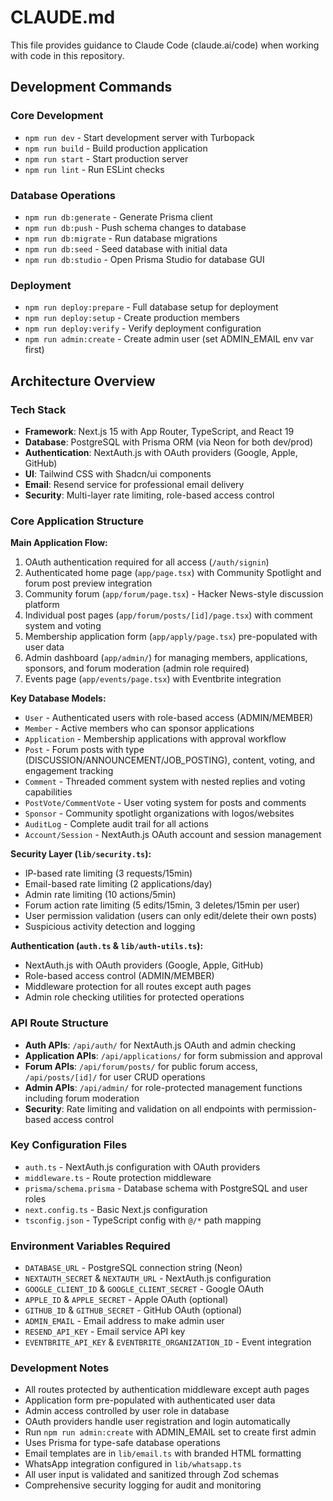 # CLAUDE.md

This file provides guidance to Claude Code (claude.ai/code) when working with code in this repository.

## Development Commands

### Core Development
- `npm run dev` - Start development server with Turbopack
- `npm run build` - Build production application
- `npm run start` - Start production server
- `npm run lint` - Run ESLint checks

### Database Operations
- `npm run db:generate` - Generate Prisma client
- `npm run db:push` - Push schema changes to database
- `npm run db:migrate` - Run database migrations
- `npm run db:seed` - Seed database with initial data
- `npm run db:studio` - Open Prisma Studio for database GUI

### Deployment
- `npm run deploy:prepare` - Full database setup for deployment
- `npm run deploy:setup` - Create production members
- `npm run deploy:verify` - Verify deployment configuration
- `npm run admin:create` - Create admin user (set ADMIN_EMAIL env var first)

## Architecture Overview

### Tech Stack
- **Framework**: Next.js 15 with App Router, TypeScript, and React 19
- **Database**: PostgreSQL with Prisma ORM (via Neon for both dev/prod)
- **Authentication**: NextAuth.js with OAuth providers (Google, Apple, GitHub)
- **UI**: Tailwind CSS with Shadcn/ui components
- **Email**: Resend service for professional email delivery
- **Security**: Multi-layer rate limiting, role-based access control

### Core Application Structure

**Main Application Flow:**
1. OAuth authentication required for all access (`/auth/signin`)
2. Authenticated home page (`app/page.tsx`) with Community Spotlight and forum post preview integration
3. Community forum (`app/forum/page.tsx`) - Hacker News-style discussion platform
4. Individual post pages (`app/forum/posts/[id]/page.tsx`) with comment system and voting
5. Membership application form (`app/apply/page.tsx`) pre-populated with user data
6. Admin dashboard (`app/admin/`) for managing members, applications, sponsors, and forum moderation (admin role required)
7. Events page (`app/events/page.tsx`) with Eventbrite integration

**Key Database Models:**
- `User` - Authenticated users with role-based access (ADMIN/MEMBER)
- `Member` - Active members who can sponsor applications
- `Application` - Membership applications with approval workflow
- `Post` - Forum posts with type (DISCUSSION/ANNOUNCEMENT/JOB_POSTING), content, voting, and engagement tracking
- `Comment` - Threaded comment system with nested replies and voting capabilities
- `PostVote/CommentVote` - User voting system for posts and comments
- `Sponsor` - Community spotlight organizations with logos/websites
- `AuditLog` - Complete audit trail for all actions
- `Account/Session` - NextAuth.js OAuth account and session management

**Security Layer (`lib/security.ts`):**
- IP-based rate limiting (3 requests/15min)
- Email-based rate limiting (2 applications/day)
- Admin rate limiting (10 actions/5min)
- Forum action rate limiting (5 edits/15min, 3 deletes/15min per user)
- User permission validation (users can only edit/delete their own posts)
- Suspicious activity detection and logging

**Authentication (`auth.ts` & `lib/auth-utils.ts`):**
- NextAuth.js with OAuth providers (Google, Apple, GitHub)
- Role-based access control (ADMIN/MEMBER)
- Middleware protection for all routes except auth pages
- Admin role checking utilities for protected operations

### API Route Structure
- **Auth APIs**: `/api/auth/` for NextAuth.js OAuth and admin checking
- **Application APIs**: `/api/applications/` for form submission and approval
- **Forum APIs**: `/api/forum/posts/` for public forum access, `/api/posts/[id]/` for user CRUD operations
- **Admin APIs**: `/api/admin/` for role-protected management functions including forum moderation
- **Security**: Rate limiting and validation on all endpoints with permission-based access control

### Key Configuration Files
- `auth.ts` - NextAuth.js configuration with OAuth providers
- `middleware.ts` - Route protection middleware
- `prisma/schema.prisma` - Database schema with PostgreSQL and user roles
- `next.config.ts` - Basic Next.js configuration
- `tsconfig.json` - TypeScript config with `@/*` path mapping

### Environment Variables Required
- `DATABASE_URL` - PostgreSQL connection string (Neon)
- `NEXTAUTH_SECRET` & `NEXTAUTH_URL` - NextAuth.js configuration
- `GOOGLE_CLIENT_ID` & `GOOGLE_CLIENT_SECRET` - Google OAuth
- `APPLE_ID` & `APPLE_SECRET` - Apple OAuth (optional)
- `GITHUB_ID` & `GITHUB_SECRET` - GitHub OAuth (optional)
- `ADMIN_EMAIL` - Email address to make admin user
- `RESEND_API_KEY` - Email service API key
- `EVENTBRITE_API_KEY` & `EVENTBRITE_ORGANIZATION_ID` - Event integration

### Development Notes
- All routes protected by authentication middleware except auth pages
- Application form pre-populated with authenticated user data
- Admin access controlled by user role in database
- OAuth providers handle user registration and login automatically
- Run `npm run admin:create` with ADMIN_EMAIL set to create first admin
- Uses Prisma for type-safe database operations
- Email templates are in `lib/email.ts` with branded HTML formatting
- WhatsApp integration configured in `lib/whatsapp.ts`
- All user input is validated and sanitized through Zod schemas
- Comprehensive security logging for audit and monitoring